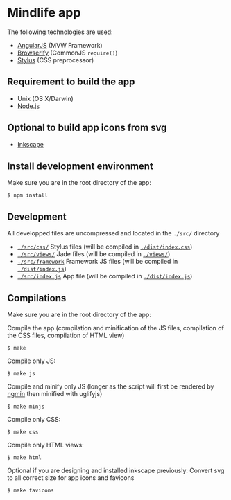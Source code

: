 # Mindlife app

The following technologies are used:

- [AngularJS](http://www.angularjs.org/) (MVW Framework)
- [Browserify](http://browserify.org/) (CommonJS `require()`)
- [Stylus](http://learnboost.github.io/stylus/) (CSS preprocessor)

## Requirement to build the app

- Unix (OS X/Darwin)
- [Node.js](http://nodejs.org/)

## Optional to build app icons from svg

- [Inkscape](http://www.inkscape.org)

## Install development environment

Make sure you are in the root directory of the app:

```
$ npm install
```

## Development

All developped files are uncompressed and located in the `./src/` directory

- [`./src/css/`](https://github.com/thomaslanciaux/mindlife/blob/master/src/css/) Stylus files (will be compiled in [`./dist/index.css`](https://github.com/thomaslanciaux/mindlife/blob/master/dist/))
- [`./src/views/`](https://github.com/thomaslanciaux/mindlife/blob/master/src/views/) Jade files (will be compiled in [`./views/`](https://github.com/thomaslanciaux/mindlife/tree/master/views/))
- [`./src/framework`](https://github.com/thomaslanciaux/mindlife/blob/master/src/framework/) Framework JS files (will be compiled in [`./dist/index.js`](https://github.com/thomaslanciaux/mindlife/tree/master/dist/))
- [`./src/index.js`](https://github.com/thomaslanciaux/mindlife/blob/master/src/index.js) App file (will be compiled in [`./dist/index.js`](https://github.com/thomaslanciaux/mindlife/tree/master/dist/))


## Compilations

Make sure you are in the root directory of the app:

Compile the app (compilation and minification of the JS files, compilation of
the CSS files, compilation of HTML view)

```
$ make
```

Compile only JS:

```
$ make js
```

Compile and minify only JS (longer as the script will first be rendered by
[ngmin](https://github.com/btford/ngmin) then minified with uglifyjs)

```
$ make minjs
```

Compile only CSS:

```
$ make css
```

Compile only HTML views:

```
$ make html
```

Optional if you are designing and installed inkscape previously: 
Convert svg to all correct size for app icons and favicons

```
$ make favicons
```

